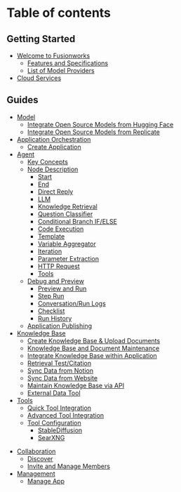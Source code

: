 # Table of contents

## Getting Started

* [Welcome to Fusionworks](README.md)
  * [Features and Specifications](getting-started/readme/features-and-specifications.md)
  * [List of Model Providers](getting-started/readme/model-providers.md)
* [Cloud Services](getting-started/cloud.md)
<!-- * [Community Edition](getting-started/install-self-hosted/README.md)
  * [Deploy with Docker Compose](getting-started/install-self-hosted/docker-compose.md)
  * [Start with Local Source Code](getting-started/install-self-hosted/local-source-code.md)
  * [Start Frontend Docker Container Separately](getting-started/install-self-hosted/start-the-frontend-docker-container.md)
  * [Environment Variables Explanation](getting-started/install-self-hosted/environments.md)
  * [FAQs](getting-started/install-self-hosted/faqs.md) -->

## Guides

* [Model](guides/model-configuration/README.md)
  * [Integrate Open Source Models from Hugging Face](guides/model-configuration/hugging-face.md)
  * [Integrate Open Source Models from Replicate](guides/model-configuration/replicate.md)
* [Application Orchestration](guides/application-orchestrate/README.md)
  * [Create Application](guides/application-orchestrate/creating-an-application.md)
* [Agent](guides/agent/README.md)
  * [Key Concepts](guides/agent/key-concept.md)
  * [Node Description](guides/agent/node/README.md)
    * [Start](guides/agent/node/start.md)
    * [End](guides/agent/node/end.md)
    * [Direct Reply](guides/agent/node/answer.md)
    * [LLM](guides/agent/node/llm.md)
    * [Knowledge Retrieval](guides/agent/node/knowledge-retrieval.md)
    * [Question Classifier](guides/agent/node/question-classifier.md)
    * [Conditional Branch IF/ELSE](guides/agent/node/ifelse.md)
    * [Code Execution](guides/agent/node/code.md)
    * [Template](guides/agent/node/template.md)
    * [Variable Aggregator](guides/agent/node/variable-assigner.md)
    * [Iteration](guides/agent/node/iteration.md)
    * [Parameter Extraction](guides/agent/node/parameter-extractor.md)
    * [HTTP Request](guides/agent/node/http-request.md)
    * [Tools](guides/agent/node/tools.md)
  * [Debug and Preview](guides/agent/debug-and-preview/README.md)
    * [Preview and Run](guides/agent/debug-and-preview/yu-lan-yu-yun-hang.md)
    * [Step Run](guides/agent/debug-and-preview/step-run.md)
    * [Conversation/Run Logs](guides/agent/debug-and-preview/log.md)
    * [Checklist](guides/agent/debug-and-preview/checklist.md)
    * [Run History](guides/agent/debug-and-preview/history.md)
  * [Application Publishing](guides/agent/publish.md)
* [Knowledge Base](guides/knowledge-base/README.md)
  * [Create Knowledge Base & Upload Documents](guides/knowledge-base/create-knowledge-and-upload-documents.md)
  * [Knowledge Base and Document Maintenance](guides/knowledge-base/knowledge-and-documents-maintenance.md)
  * [Integrate Knowledge Base within Application](guides/knowledge-base/integrate-knowledge-within-application.md)
  * [Retrieval Test/Citation](guides/knowledge-base/retrieval-test-and-citation.md)
  * [Sync Data from Notion](guides/knowledge-base/sync-from-notion.md)
  * [Sync Data from Website](guides/knowledge-base/sync-from-website.md)
  * [Maintain Knowledge Base via API](guides/knowledge-base/maintain-dataset-via-api.md)
  * [External Data Tool](guides/knowledge-base/external-data-tool.md)
* [Tools](guides/tools/README.md)
  * [Quick Tool Integration](guides/tools/quick-tool-integration.md)
  * [Advanced Tool Integration](guides/tools/advanced-tool-integration.md)
  * [Tool Configuration](guides/tools/tool-configuration/README.md)
    * [StableDiffusion](guides/tools/tool-configuration/stable-diffusion.md)
    * [SearXNG](guides/tools/tool-configuration/searxng.md)
<!-- * [Publishing](guides/application-publishing/README.md)
  * [Launch Your Webapp Quickly](guides/application-publishing/launch-your-webapp-quickly/README.md)
    * [Web App Settings](guides/application-publishing/launch-your-webapp-quickly/web-app-settings.md)
    * [Text Generator Application](guides/application-publishing/launch-your-webapp-quickly/text-generator.md)
    * [Conversation Application](guides/application-publishing/launch-your-webapp-quickly/conversation-application.md)
  * [Embedding In Websites](guides/application-publishing/embedding-in-websites.md)
  * [Developing with APIs](guides/application-publishing/developing-with-apis.md)
  * [Re-develop Based on Frontend Templates](guides/application-publishing/based-on-frontend-templates.md) -->
<!-- * [Annotation](guides/biao-zhu/README.md)
  * [Logs and Annotation](guides/biao-zhu/logs.md)
  * [Annotation Reply](guides/biao-zhu/annotation-reply.md) -->
<!-- * [Monitoring](guides/monitoring/README.md)
  * [Data Analysis](guides/monitoring/analysis.md)
  * [Integrate External Ops Tools](guides/monitoring/integrate-external-ops-tools/README.md)
    * [Integrate LangSmith](guides/monitoring/integrate-external-ops-tools/integrate-langsmith.md)
    * [Integrate Langfuse](guides/monitoring/integrate-external-ops-tools/integrate-langfuse.md) -->
<!-- * [Extension](guides/extension/README.md)
  * [API-Based Extension](guides/extension/api-based-extension/README.md)
    * [External Data Tool](guides/extension/api-based-extension/external-data-tool.md)
    * [Deploy API Tools with Cloudflare Workers](guides/extension/api-based-extension/cloudflare-workers.md)
    * [Moderation](guides/extension/api-based-extension/moderation.md)
  * [Code-Based Extension](guides/extension/code-based-extension/README.md)
    * [External Data Tool](guides/extension/code-based-extension/external-data-tool.md)
    * [Moderation](guides/extension/code-based-extension/moderation.md) -->
* [Collaboration](guides/workspace/README.md)
  * [Discover](guides/workspace/app/README.md)
  * [Invite and Manage Members](guides/workspace/invite-and-manage-members.md)
* [Management](guides/management/README.md)
  * [Manage App](guides/management/manage-app.md)

<!-- ## Community

* [Seek Support](community/support.md)
* [Become a Contributor](community/contribution.md) -->

<!-- ## Development

* [Backend](development/backend/README.md)
  * [DifySandbox](development/backend/sandbox/README.md)
    * [Contribution Guide](development/backend/sandbox/contribution.md) -->

<!-- ## Learn More

* [Use Cases](learn-more/use-cases/README.md)
  * [Build a Notion AI Assistant](learn-more/use-cases/build-an-notion-ai-assistant.md)
  * [Create a MidJourney Prompt Bot with Fusionworks](learn-more/use-cases/create-a-midjourney-prompt-bot-with-fusionworks.md)
  * [Create an AI Chatbot with Business Data in Minutes](learn-more/use-cases/create-an-ai-chatbot-with-business-data-in-minutes.md)
* [Extended Reading](learn-more/extended-reading/README.md)
  * [What is LLMOps?](learn-more/extended-reading/what-is-llmops.md)
  * [Retrieval-Augmented Generation (RAG)](learn-more/extended-reading/retrieval-augment/README.md)
    * [Hybrid Search](learn-more/extended-reading/retrieval-augment/hybrid-search.md)
    * [Re-ranking](learn-more/extended-reading/retrieval-augment/rerank.md)
    * [Retrieval Modes](learn-more/extended-reading/retrieval-augment/retrieval.md)
* [FAQ](learn-more/faq/README.md)
  * [Self-Host Related](learn-more/faq/self-host-faq.md)
  * [LLM Configuration and Usage](learn-more/faq/use-llms-faq.md) -->

<!-- ## Policies

* [Open Source License](policies/open-source.md)
* [User Agreement](policies/agreement/README.md)
  * [Terms of Service](https://fusionworks.ai/terms)
  * [Privacy Policy](https://fusionworks.ai/privacy) -->
